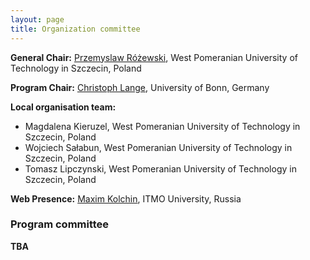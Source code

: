 ```yaml
---
layout: page
title: Organization committee
---
```


**General Chair:** [Przemyslaw Różewski](http://www.prozewski.zut.edu.pl/2), West Pomeranian University of Technology in Szczecin, Poland

**Program Chair:** [Christoph Lange](https://langec.wordpress.com/about/), University of Bonn, Germany

**Local organisation team:**
  * Magdalena Kieruzel, West Pomeranian University of Technology in Szczecin, Poland
  * Wojciech Sałabun, West Pomeranian University of Technology in Szczecin, Poland
  * Tomasz Lipczynski, West Pomeranian University of Technology in Szczecin, Poland

**Web Presence:** [Maxim Kolchin](http://kolchinmax.ru), ITMO University, Russia

### Program committee

**TBA**

